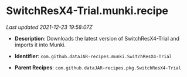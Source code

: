 # SwitchResX4-Trial.munki.recipe

_Last updated 2021-12-23 19:58:07Z_

- **Description**: Downloads the latest version of SwitchResX4-Trial and imports it into Munki.

- **Identifier**: `com.github.dataJAR-recipes.munki.SwitchResX4-Trial`

- **Parent Recipes**: `com.github.dataJAR-recipes.pkg.SwitchResX4-Trial`